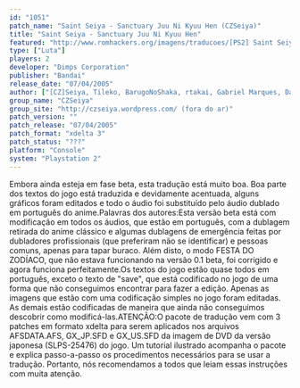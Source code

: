 ```yaml
---
id: "1051"
patch_name: "Saint Seiya - Sanctuary Juu Ni Kyuu Hen (CZSeiya)"
title: "Saint Seiya - Sanctuary Juu Ni Kyuu Hen"
featured: "http://www.romhackers.org/imagens/traducoes/[PS2] Saint Seiya - Sanctuary Juu Ni Kyuu Hen - CZSeiya - 1.jpg"
type: ["Luta"]
players: 2
developer: "Dimps Corporation"
publisher: "Bandai"
release_date: "07/04/2005"
author: ["[CZ]Seiya, Tileko, BarugoNoShaka, rtakai, Gabriel Marques, Davi  NextConqueror, Hugo Zanin, vince_vng e Ricardo de Libra"]
group_name: "CZSeiya"
group_site: "http://czseiya.wordpress.com/ (fora do ar)"
patch_version: ""
patch_release: "07/04/2005"
patch_format: "xdelta 3"
patch_status: "???"
platform: "Console"
system: "Playstation 2"
---
```


Embora ainda esteja em fase beta, esta tradução está muito boa. Boa parte dos textos do jogo está traduzida e devidamente acentuada, alguns gráficos foram editados e todo o áudio foi substituído pelo áudio dublado em português do anime.Palavras dos autores:Esta versão beta está com modificação em todos os áudios, que estão em português, com a dublagem retirada do anime clássico e algumas dublagens de emergência feitas por dubladores profissionais (que preferiram não se identificar) e pessoas comuns, apenas para tapar buraco. Além disto, o modo FESTA DO ZODÍACO, que não estava funcionando na versão 0.1 beta, foi corrigido e agora funciona perfeitamente.Os textos do jogo estão quase todos em português, exceto o texto de "save", que está codificado no jogo de uma forma que não conseguimos encontrar para fazer a edição. Apenas as imagens que estão com uma codificação simples no jogo foram editadas. As demais estão codificadas de maneira que ainda não conseguimos descobrir como modificá-las.ATENÇÃO:O pacote de tradução vem com 3 patches em formato xdelta para serem aplicados nos arquivos AFSDATA.AFS, GX_JP.SFD e GX_US.SFD da imagem de DVD da versão japonesa (SLPS-25476) do jogo. Um tutorial ilustrado acompanha o pacote e explica passo-a-passo os procedimentos necessários para se usar a tradução. Portanto, nós recomendamos a todos que leiam essas instruções com muita atenção.